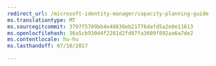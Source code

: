 ```yaml
---
redirect_url: /microsoft-identity-manager/capacity-planning-guide
ms.translationtype: MT
ms.sourcegitcommit: 3797f5789bb4e48836eb21776dafd5a2e0e11613
ms.openlocfilehash: 36a5cb930d4f2281d2fd87fa3609f892aa6a7de2
ms.contentlocale: hu-hu
ms.lasthandoff: 07/10/2017

---
```



